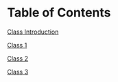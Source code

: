 # Table of Contents

[Class Introduction](https://humberto-pineda.github.io/reading-notes/intro)

[Class 1](https://humberto-pineda.github.io/reading-notes/class1)

[Class 2](https://humberto-pineda.github.io/reading-notes/class2)

[Class 3](https://humberto-pineda.github.io/reading-notes/class3)